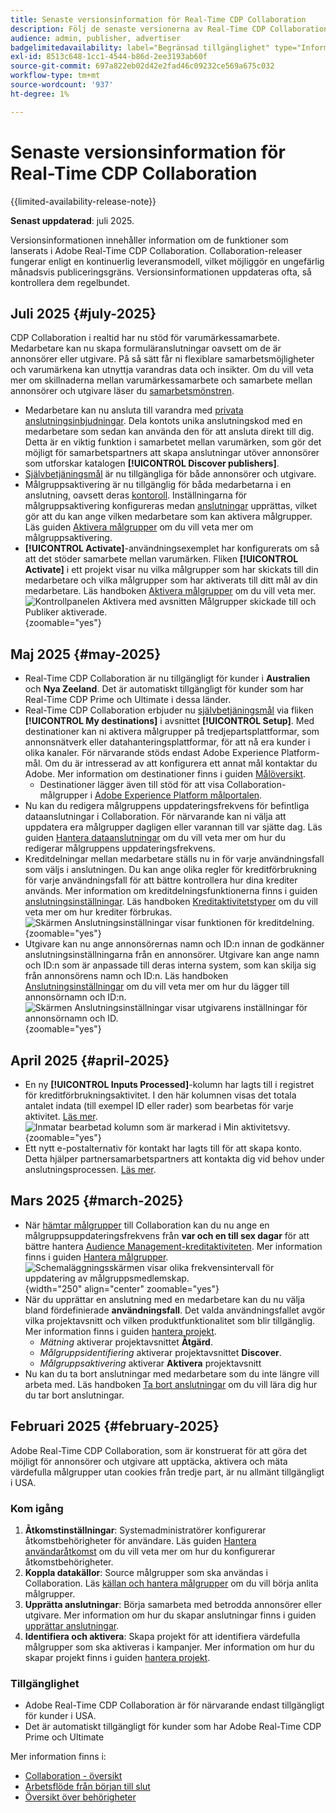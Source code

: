 ```yaml
---
title: Senaste versionsinformation för Real-Time CDP Collaboration
description: Följ de senaste versionerna av Real-Time CDP Collaboration
audience: admin, publisher, advertiser
badgelimitedavailability: label="Begränsad tillgänglighet" type="Informative" url="https://helpx.adobe.com/legal/product-descriptions/real-time-customer-data-platform-collaboration.html newtab=true"
exl-id: 8513c648-1cc1-4544-b86d-2ee3193ab60f
source-git-commit: 697a822eb02d42e2fad46c09232ce569a675c032
workflow-type: tm+mt
source-wordcount: '937'
ht-degree: 1%

---
```


# Senaste versionsinformation för Real-Time CDP Collaboration

{{limited-availability-release-note}}

**Senast uppdaterad**: juli 2025.

Versionsinformationen innehåller information om de funktioner som lanserats i Adobe Real-Time CDP Collaboration. Collaboration-releaser fungerar enligt en kontinuerlig leveransmodell, vilket möjliggör en ungefärlig månadsvis publiceringsgräns. Versionsinformationen uppdateras ofta, så kontrollera dem regelbundet.

## Juli 2025 {#july-2025}

CDP Collaboration i realtid har nu stöd för varumärkessamarbete. Medarbetare kan nu skapa formuläranslutningar oavsett om de är annonsörer eller utgivare. På så sätt får ni flexiblare samarbetsmöjligheter och varumärkena kan utnyttja varandras data och insikter. Om du vill veta mer om skillnaderna mellan varumärkessamarbete och samarbete mellan annonsörer och utgivare läser du [samarbetsmönstren](../overview/collaboration-patterns.md).

* Medarbetare kan nu ansluta till varandra med [privata anslutningsinbjudningar](../connect/establishing-connections.md#private-connection-invites). Dela kontots unika anslutningskod med en medarbetare som sedan kan använda den för att ansluta direkt till dig. Detta är en viktig funktion i samarbetet mellan varumärken, som gör det möjligt för samarbetspartners att skapa anslutningar utöver annonsörer som utforskar katalogen **[!UICONTROL Discover publishers]**.
* [Självbetjäningsmål](../setup/manage-destinations.md) är nu tillgängliga för både annonsörer och utgivare.
* Målgruppsaktivering är nu tillgänglig för båda medarbetarna i en anslutning, oavsett deras [kontoroll](../overview/roles.md). Inställningarna för målgruppsaktivering konfigureras medan [anslutningar](../connect/establishing-connections.md#configure-connection-settings) upprättas, vilket gör att du kan ange vilken medarbetare som kan aktivera målgrupper. Läs guiden [Aktivera målgrupper](../collaborate/activate.md) om du vill veta mer om målgruppsaktivering.
* **[!UICONTROL Activate]**-användningsexemplet har konfigurerats om så att det stöder samarbete mellan varumärken. Fliken **[!UICONTROL Activate]** i ett projekt visar nu vilka målgrupper som har skickats till din medarbetare och vilka målgrupper som har aktiverats till ditt mål av din medarbetare. Läs handboken [Aktivera målgrupper](../collaborate/activate.md) om du vill veta mer. <br> ![Kontrollpanelen Aktivera med avsnitten Målgrupper skickade till och Publiker aktiverade.](/help/assets/release-notes/2025/activate-dashboard.png){zoomable="yes"}

## Maj 2025 {#may-2025}

* Real-Time CDP Collaboration är nu tillgängligt för kunder i **Australien** och **Nya Zeeland**. Det är automatiskt tillgängligt för kunder som har Real-Time CDP Prime och Ultimate i dessa länder.
* Real-Time CDP Collaboration erbjuder nu [självbetjäningsmål](../setup/manage-destinations.md) via fliken **[!UICONTROL My destinations]** i avsnittet **[!UICONTROL Setup]**. Med destinationer kan ni aktivera målgrupper på tredjepartsplattformar, som annonsnätverk eller datahanteringsplattformar, för att nå era kunder i olika kanaler. För närvarande stöds endast Adobe Experience Platform-mål. Om du är intresserad av att konfigurera ett annat mål kontaktar du Adobe. Mer information om destinationer finns i guiden [Målöversikt](../destinations/overview.md).
   * Destinationer lägger även till stöd för att visa Collaboration-målgrupper i [Adobe Experience Platform målportalen](https://experienceleague.adobe.com/en/docs/experience-platform/segmentation/ui/audience-portal.md#manage-audiences).
* Nu kan du redigera målgruppens uppdateringsfrekvens för befintliga dataanslutningar i Collaboration. För närvarande kan ni välja att uppdatera era målgrupper dagligen eller varannan till var sjätte dag. Läs guiden [Hantera dataanslutningar](../setup/manage-data-connection.md#scheduling) om du vill veta mer om hur du redigerar målgruppens uppdateringsfrekvens.
* Kreditdelningar mellan medarbetare ställs nu in för varje användningsfall som väljs i anslutningen. Du kan ange olika regler för kreditförbrukning för varje användningsfall för att bättre kontrollera hur dina krediter används. Mer information om kreditdelningsfunktionerna finns i guiden [anslutningsinställningar](../connect/establishing-connections.md#connection-settings). Läs handboken [Kreditaktivitetstyper](../setup/my-activity.md#types-of-activities) om du vill veta mer om hur krediter förbrukas. <br> ![Skärmen Anslutningsinställningar visar funktionen för kreditdelning.](/help/assets/release-notes/2025/credit-split.png){zoomable="yes"}
* Utgivare kan nu ange annonsörernas namn och ID:n innan de godkänner anslutningsinställningarna från en annonsörer. Utgivare kan ange namn och ID:n som är anpassade till deras interna system, som kan skilja sig från annonsörens namn och ID:n. Läs handboken [Anslutningsinställningar](../connect/establishing-connections.md#connection-settings.md) om du vill veta mer om hur du lägger till annonsörnamn och ID:n. <br> ![Skärmen Anslutningsinställningar visar utgivarens inställningar för annonsörnamn och ID.](/help/assets/release-notes/2025/add-advertiser-names-modal.png){zoomable="yes"}

## April 2025 {#april-2025}

* En ny **[!UICONTROL Inputs Processed]**-kolumn har lagts till i registret för kreditförbrukningsaktivitet. I den här kolumnen visas det totala antalet indata (till exempel ID eller rader) som bearbetas för varje aktivitet. [Läs mer](/help/guide/setup/my-activity.md#inputs-processed). <br> ![Inmatar bearbetad kolumn som är markerad i Min aktivitetsvy.](/help/assets/release-notes/2025/inputs-processed-column.png){zoomable="yes"}
* Ett nytt e-postalternativ för kontakt har lagts till för att skapa konto. Detta hjälper partnersamarbetspartners att kontakta dig vid behov under anslutningsprocessen. [Läs mer](../setup/onboard-account.md).

## Mars 2025 {#march-2025}

* När [hämtar målgrupper](/help/guide/setup/onboard-audiences.md) till Collaboration kan du nu ange en målgruppsuppdateringsfrekvens från **var och en till sex dagar** för att bättre hantera [Audience Management-kreditaktiviteten](/help/guide/setup/my-activity.md#types-of-activities). Mer information finns i guiden [Hantera målgrupper](https://experienceleague.adobe.com/en/docs/experience-platform/segmentation/ui/audience-portal.md#manage-audiences). <br> ![Schemaläggningsskärmen visar olika frekvensintervall för uppdatering av målgruppsmedlemskap.](/help/assets/setup/add-manage-audiences/audience-scheduling-frequency.png "Schemaläggningsskärmen visar olika frekvensintervall för uppdatering av målgruppsmedlemskap."){width="250" align="center" zoomable="yes"}
* När du upprättar en anslutning med en medarbetare kan du nu välja bland fördefinierade **användningsfall**. Det valda användningsfallet avgör vilka projektavsnitt och vilken produktfunktionalitet som blir tillgänglig. Mer information finns i guiden [hantera projekt](/help/guide/collaborate/manage-projects.md#project-use-cases).
   * *Mätning* aktiverar projektavsnittet **Åtgärd**.
   * *Målgruppsidentifiering* aktiverar projektavsnittet **Discover**.
   * *Målgruppsaktivering* aktiverar **Aktivera** projektavsnitt <br>
* Nu kan du ta bort anslutningar med medarbetare som du inte längre vill arbeta med. Läs handboken [Ta bort anslutningar](/help/guide/connect/establishing-connections.md#delete-connections) om du vill lära dig hur du tar bort anslutningar.

## Februari 2025 {#february-2025}

Adobe Real-Time CDP Collaboration, som är konstruerat för att göra det möjligt för annonsörer och utgivare att upptäcka, aktivera och mäta värdefulla målgrupper utan cookies från tredje part, är nu allmänt tillgängligt i USA.

### Kom igång

1. **Åtkomstinställningar**: Systemadministratörer konfigurerar åtkomstbehörigheter för användare. Läs guiden [Hantera användaråtkomst](/help/guide/permissions/manage-user-access.md#RTCDP-collaboration-access) om du vill veta mer om hur du konfigurerar åtkomstbehörigheter.
2. **Koppla datakällor**: Source målgrupper som ska användas i Collaboration. Läs [källan och hantera målgrupper](/help/guide/setup/onboard-audiences.md) om du vill börja anlita målgrupper.
3. **Upprätta anslutningar**: Börja samarbeta med betrodda annonsörer eller utgivare. Mer information om hur du skapar anslutningar finns i guiden [upprättar anslutningar](/help/guide/connect/establishing-connections.md).
4. **Identifiera och aktivera**: Skapa projekt för att identifiera värdefulla målgrupper som ska aktiveras i kampanjer. Mer information om hur du skapar projekt finns i guiden [hantera projekt](/help/guide/collaborate/manage-projects.md).

### Tillgänglighet

* Adobe Real-Time CDP Collaboration är för närvarande endast tillgängligt för kunder i USA.
* Det är automatiskt tillgängligt för kunder som har Adobe Real-Time CDP Prime och Ultimate

Mer information finns i:

* [Collaboration - översikt](/help/guide/home.md)
* [Arbetsflöde från början till slut](/help/guide/overview/end-to-end-workflow.md)
* [Översikt över behörigheter](/help/guide/permissions/overview.md)
